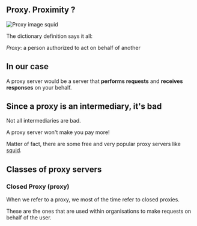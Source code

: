 ## Proxy. Proximity ?

![Proxy image squid](https://github.com/codarrenvelvindron/codarrenvelvindron.github.io/raw/master/images/DXxSP7SVAAAnArQ.png)

The dictionary definition says it all:

*Proxy*: a person authorized to act on behalf of another

## In our case

A proxy server would be a server that **performs requests** and **receives responses** on your behalf.

## Since a proxy is an intermediary, it's bad

Not all intermediaries are bad. 

A proxy server won't make you pay more!

Matter of fact, there are some free and very popular proxy servers like [squid](http://www.squid-cache.org/).

## Classes of proxy servers

### Closed Proxy (proxy)
When we refer to a proxy, we most of the time refer to closed proxies.

These are the ones that are used within organisations to make requests on behalf of the user.